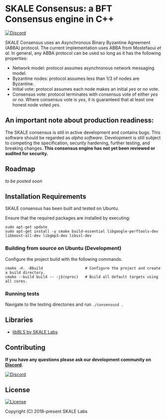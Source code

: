 # SKALE Consensus: a BFT Consensus engine in C++

[![Discord](https://img.shields.io/discord/534485763354787851.svg)](https://discord.gg/vvUtWJB)

SKALE Consensus uses an Asynchronous Binary Byzantine Agreement (ABBA) protocol. The current implementation uses ABBA from Mostefaoui *et al.* In general, any ABBA protocol can be used so long as it has the following properties:

- Network model: protocol assumes asynchronous network messaging model.
- Byzantine nodes: protocol assumes less than 1/3 of nodes are Byzantine.
- Initial vote: protocol assumes each node makes an initial *yes* or *no* vote.
- Consensus vote: protocol terminates with consensus vote of either *yes* or *no*. Where consensus vote is *yes*, it is guaranteed that at least one honest node voted *yes*.

## An important note about production readiness:

The SKALE consensus is still in active development and contains bugs. This software should be regarded as _alpha software_. Development is still subject to competing the specification, security hardening, further testing, and breaking changes.  **This consensus engine has not yet been reviewed or audited for security.**

## Roadmap

_to be posted soon_

## Installation Requirements

SKALE consensus has been built and tested on Ubuntu.

Ensure that the required packages are installed by executing:

```
sudo apt-get update
sudo apt-get install -y cmake build-essential libgoogle-perftools-dev libboost-all-dev libgmp3-dev libssl-dev
```

### Building from source on Ubuntu (Development)

Configure the project build with the following commands.
```
cmake -H. -Bbuild                   # Configure the project and create a build directory.
cmake --build build -- -j$(nproc)   # Build all default targets using all cores.
```

### Running tests

Navigate to the testing directories and run `./consensusd .`

## Libraries
- [libBLS by SKALE Labs](https://skalelabs.com/)

## Contributing

**If you have any questions please ask our development community on [Discord](https://discord.gg/vvUtWJB).**

[![Discord](https://img.shields.io/discord/534485763354787851.svg)](https://discord.gg/vvUtWJB)

## License
[![License](https://img.shields.io/github/license/skalelabs/skale-consensus.svg)](LICENSE)


Copyright (C) 2018-present SKALE Labs